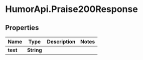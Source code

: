 # HumorApi.Praise200Response

## Properties

Name | Type | Description | Notes
------------ | ------------- | ------------- | -------------
**text** | **String** |  | 


